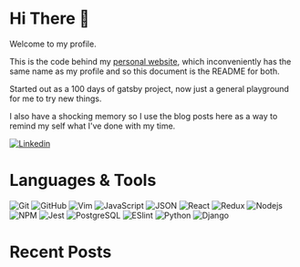 # Hi There 🐙
Welcome to my profile.

This is the code behind my [personal website](https://www.phil-barber.uk), which
inconveniently has the same name as my profile and so this document is the
README for both.

Started out as a 100 days of gatsby project, now just a general playground for me to try new things.

I also have a shocking memory so I use the blog posts here as a way to remind my self what I've done with my time.


[![Linkedin](https://img.shields.io/badge/LinkedIn-Phil%20Barber-blue?logo=Linkedin&logoColor=blue&labelColor=black)](https://www.linkedin.com/in/philip-barber-827581b1/)

# Languages & Tools
![Git](https://img.shields.io/badge/-Git-000000?style=flat&logo=git&logoColor=F05032&labelColor=ffffff)
![GitHub](https://img.shields.io/badge/-GitHub-000000?style=flat&logo=github&logoColor=000000&labelColor=ffffff)
![Vim](https://img.shields.io/badge/-Vim-000000?style=flat&logo=vim&labelColor=yellowgreen)
![JavaScript](https://img.shields.io/badge/-JavaScript-000000?style=flat&logo=javascript)
![JSON](https://img.shields.io/badge/-JSON-000000?style=flat&logo=JSON&logoColor=000000&labelColor=ffffff)
![React](https://img.shields.io/badge/-React-000000?style=flat&logo=react)
![Redux](https://img.shields.io/badge/-Redux-000000?style=flat&logo=redux&logoColor=764ABC&labelColor=ffffff)
![Nodejs](https://img.shields.io/badge/-Nodejs-000000?style=flat&logo=Node.js)
![NPM](https://img.shields.io/badge/-npm-000000?style=flat&logo=npm&labelColor=ffffff)
![Jest](https://img.shields.io/badge/-Jest-000000?style=flat&logo=Jest&logoColor=C21325&labelColor=ffffff)
![PostgreSQL](https://img.shields.io/badge/-PostgreSQL-000000?style=flat&logo=postgresql&logoColor=ffffff&labelColor=336791)
![ESlint](https://img.shields.io/badge/-ESlint-000000?style=flat&logo=ESlint&labelColor=4B32C3)
![Python](https://img.shields.io/badge/-Python-000000?style=flat&logo=python&labelColor=inactive)
![Django](https://img.shields.io/badge/-Django-000000?style=flat&logo=django&labelColor=darkgreen)

# Recent Posts
<!-- recent posts start -->
<!-- recent posts end -->
